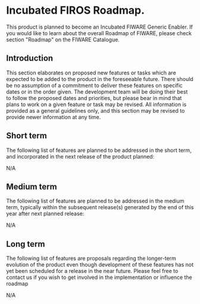 # Incubated FIROS Roadmap.

This product is planned to become an Incubated FIWARE Generic Enabler. If you would like to learn about the overall
Roadmap of FIWARE, please check section "Roadmap" on the FIWARE Catalogue.

## Introduction

This section elaborates on proposed new features or tasks which are expected to be added to the product in the
foreseeable future. There should be no assumption of a commitment to deliver these features on specific dates or in the
order given. The development team will be doing their best to follow the proposed dates and priorities, but please bear
in mind that plans to work on a given feature or task may be revised. All information is provided as a general
guidelines only, and this section may be revised to provide newer information at any time.

## Short term

The following list of features are planned to be addressed in the short term, and incorporated in the next release of
the product planned:

N/A

## Medium term

The following list of features are planned to be addressed in the medium term, typically within the subsequent
release(s) generated by the end of this year after next planned release:

N/A

## Long term

The following list of features are proposals regarding the longer-term evolution of the product even though development
of these features has not yet been scheduled for a release in the near future. Please feel free to contact us if you
wish to get involved in the implementation or influence the roadmap

N/A
